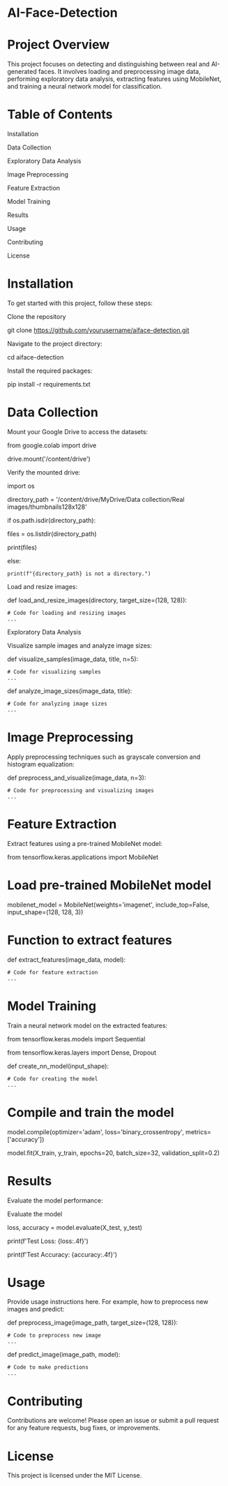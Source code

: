 # AI-Face-Detection

# Project Overview

This project focuses on detecting and distinguishing between real and AI-generated faces. It involves loading and preprocessing image data, performing exploratory data analysis, extracting features using MobileNet, and training a neural network model for classification.

# Table of Contents

Installation

Data Collection

Exploratory Data Analysis

Image Preprocessing

Feature Extraction

Model Training

Results

Usage

Contributing

License

# Installation

To get started with this project, follow these steps:

Clone the repository

git clone https://github.com/yourusername/aiface-detection.git

Navigate to the project directory:

cd aiface-detection

Install the required packages:

pip install -r requirements.txt

# Data Collection

Mount your Google Drive to access the datasets:


from google.colab import drive

drive.mount('/content/drive')

Verify the mounted drive:

import os

directory_path = '/content/drive/MyDrive/Data collection/Real images/thumbnails128x128'

if os.path.isdir(directory_path):
  
  files = os.listdir(directory_path)
 
  print(files)

else:

    print(f"{directory_path} is not a directory.")
    
Load and resize images:

def load_and_resize_images(directory, target_size=(128, 128)):

    # Code for loading and resizing images
    ...
Exploratory Data Analysis

Visualize sample images and analyze image sizes:

def visualize_samples(image_data, title, n=5):

    # Code for visualizing samples
    ...

def analyze_image_sizes(image_data, title):

    # Code for analyzing image sizes
    ...
# Image Preprocessing

Apply preprocessing techniques such as grayscale conversion and histogram equalization:


def preprocess_and_visualize(image_data, n=3):

    # Code for preprocessing and visualizing images
    ...
# Feature Extraction

Extract features using a pre-trained MobileNet model:


from tensorflow.keras.applications import MobileNet

# Load pre-trained MobileNet model

mobilenet_model = MobileNet(weights='imagenet', include_top=False, input_shape=(128, 128, 3))

# Function to extract features

def extract_features(image_data, model):

    # Code for feature extraction
    ...
# Model Training

Train a neural network model on the extracted features:

from tensorflow.keras.models import Sequential

from tensorflow.keras.layers import Dense, Dropout

def create_nn_model(input_shape):

    # Code for creating the model
    ...

# Compile and train the model

model.compile(optimizer='adam', loss='binary_crossentropy', metrics=['accuracy'])

model.fit(X_train, y_train, epochs=20, batch_size=32, validation_split=0.2)

# Results

Evaluate the model performance:

Evaluate the model

loss, accuracy = model.evaluate(X_test, y_test)

print(f'Test Loss: {loss:.4f}')

print(f'Test Accuracy: {accuracy:.4f}')

# Usage

Provide usage instructions here. For example, how to preprocess new images and predict:

def preprocess_image(image_path, target_size=(128, 128)):

    # Code to preprocess new image
    ...

def predict_image(image_path, model):

    # Code to make predictions
    ...
# Contributing

Contributions are welcome! Please open an issue or submit a pull request for any feature requests, bug fixes, or improvements.

# License
This project is licensed under the MIT License.
